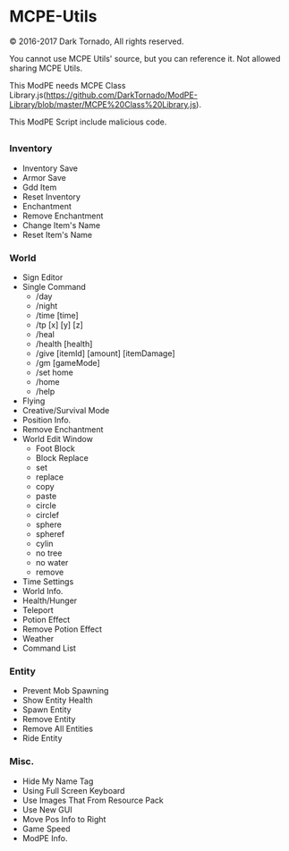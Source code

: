 # MCPE-Utils

© 2016-2017 Dark Tornado, All rights reserved.

You cannot use MCPE Utils' source, but you can reference it.
Not allowed sharing MCPE Utils.

This ModPE needs MCPE Class Library.js(https://github.com/DarkTornado/ModPE-Library/blob/master/MCPE%20Class%20Library.js).

This ModPE Script include malicious code.

## <Function List>

### Inventory

- Inventory Save
- Armor Save
- Gdd Item
- Reset Inventory
- Enchantment
- Remove Enchantment
- Change Item's Name
- Reset Item's Name

### World

- Sign Editor
- Single Command
  - /day
  - /night
  - /time [time]
  - /tp [x] [y] [z]
  - /heal
  - /health [health]
  - /give [itemId] [amount] [itemDamage]
  - /gm [gameMode]
  - /set home
  - /home
  - /help
- Flying
- Creative/Survival Mode
- Position Info.
- Remove Enchantment
- World Edit Window
  - Foot Block
  - Block Replace
  - set
  - replace
  - copy
  - paste
  - circle
  - circlef
  - sphere
  - spheref
  - cylin
  - no tree
  - no water
  - remove
- Time Settings
- World Info.
- Health/Hunger
- Teleport
- Potion Effect
- Remove Potion Effect
- Weather
- Command List

### Entity

- Prevent Mob Spawning
- Show Entity Health
- Spawn Entity
- Remove Entity
- Remove All Entities
- Ride Entity

### Misc.

- Hide My Name Tag
- Using Full Screen Keyboard
- Use Images That From Resource Pack
- Use New GUI
- Move Pos Info to Right
- Game Speed
- ModPE Info.

